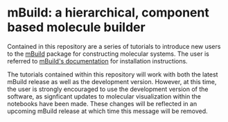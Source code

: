 # mBuild: a hierarchical, component based molecule builder

Contained in this repository are a series of tutorials to introduce new
users to the [mBuild](https://github.com/mosdef-hub/mbuild) package for
constructing molecular systems. The user is referred to
[mBuild's documentation](http://mosdef-hub.github.io/mbuild/) for
installation instructions.

The tutorials contained within this repository will work with both the
latest mBuild release as well as the development version. However, at
this time, the user is strongly encouraged to use the development
version of the software, as signficant updates to molecular visualization
within the notebooks have been made. These changes will be reflected in
an upcoming mBuild release at which time this message will be removed.
